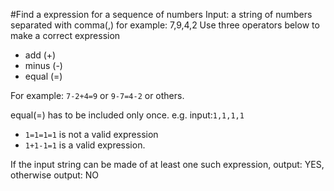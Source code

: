 #Find a expression for a sequence of numbers
Input: a string of numbers separated with comma(,) for example: 7,9,4,2
Use three operators below to make a correct expression
- add (+)
- minus (-)
- equal (=)

For example: ```7-2+4=9``` or ```9-7=4-2``` or others.

equal(=) has to be included only once.
e.g. input:```1,1,1,1```
- ```1=1=1=1``` is not a valid expression
- ```1+1-1=1``` is a valid expression.

If the input string can be made of at least one such expression, output: YES, otherwise output: NO
